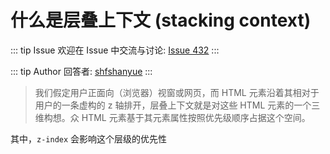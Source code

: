 # 什么是层叠上下文 (stacking context)



::: tip Issue 
 欢迎在 Issue 中交流与讨论: [Issue 432](https://github.com/shfshanyue/Daily-Question/issues/432) 
:::

::: tip Author 
回答者: [shfshanyue](https://github.com/shfshanyue) 
:::

> 我们假定用户正面向（浏览器）视窗或网页，而 HTML 元素沿着其相对于用户的一条虚构的 z 轴排开，层叠上下文就是对这些 HTML 元素的一个三维构想。众 HTML 元素基于其元素属性按照优先级顺序占据这个空间。

其中，`z-index` 会影响这个层级的优先性